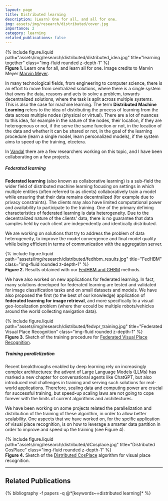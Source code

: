 ```yaml
---
layout: page
title: Distributed learning
description: (Learn) One for all, and all for one.
img: assets/img/research/distributed/cover.jpg
importance: 2
category: learning
related_publications: false
---
```



<div class="row">
    <div class="col-sm mt-3 mt-md-0">
        {% include figure.liquid path="assets/img/research/distributed/distributed_idea.jpg" title="learning together" class="img-fluid rounded z-depth-1" %}
    </div>
</div>
<div class="caption">
    <b>Figure 1.</b> Learn one for all, and learn all for one. Image credits to Marvin Meyer <a href="https://unsplash.com/photos/people-sitting-down-near-table-with-assorted-laptop-computers-SYTO3xs06fU">Marvin Meyer</a>.
</div>

In many technological fields, from engineering to computer science, there is an effort to move from centralized solutions, where there is a single system that owns the data, reasons and acts to solve a problem, towards decentralized solutions, where the task is aplit across multiple systems.
This is also the case for machine learning. The term **Distributed Machine Learning** refers to the idea of distributing the process of learning from the data across multiple nodes (physical or virtual).
There are a lot of nuances to this idea, for example in the nature of the nodes, their location, if they are heterogenous or not, if the serve the same function or not, in the location of the data and whether it can be shared or not, in the goal of the learning procedure (learn a single model, learn personalized models), if the system aims to speed up the training, etcetera.

In [Vandal](http://vandal.polito.it/) there are a few researchers working on this topic, and I have been collaborating on a few projects.

##### Federated learning
**Federated learning** (also known as collaborative learning) is a sub-field the wider field of distributed machine learning focusing on settings in which multiple entities (often referred to as clients) collaboratively train a model while ensuring that their data remains decentralized (for example due to privacy constraints). The clients may also have limited computational power and availability to participate to the training.
One of the primary defining characteristics of federated learning is data heterogeneity. Due to the decentralized nature of the clients' data, there is no guarantee that data samples held by each client are independently and identically distributed.

We are working on solutions that try to address the problem of data heterogeneity, to improve the model convergence and final model quality while being efficient in terms of communication with the aggregation server.
<div class="row">
    <div class="col-sm mt-3 mt-md-0">
        {% include figure.liquid path="assets/img/research/distributed/fedhbm_results.jpg" title="FedHBM" class="img-fluid rounded z-depth-1" %}
    </div>
</div>
<div class="caption">
    <b>Figure 2.</b> Results obtained with our <a href="http://arxiv.org/abs/2404.13324">FedHBM and GHBM</a> methods.
</div>


We have also worked on new applications for federated learning. In fact, many solutions developed for federated learning are tested and validated for image classification tasks and on small datasets and models.
We have also proposed the first (to the best of our knowledge) application of **federated learning for image retrieval**, and more specifically to a visual geo-localization problem (where ther ecould be multiple robots/vehicles around the world collecting navigation data).

<div class="row">
    <div class="col-sm mt-3 mt-md-0">
        {% include figure.liquid path="assets/img/research/distributed/fedvpr_training.jpg" title="Federated Visual Place Recognition" class="img-fluid rounded z-depth-1" %}
    </div>
</div>
<div class="caption">
    <b>Figure 3.</b> Sketch of the training procedure for  <a href="http://arxiv.org/abs/2404.13324">Federated Visual Place Recognition</a>.
</div>

##### Training parallelization
Recent breakthroughs enabled by deep learning rely on increasingly complex architectures: the advent of Large Language Models (LLMs) has marked a new chapter for conversational agents like ChatGPT, but also introduced real challenges in training and serving such solutions for real-world applications. Therefore, scaling data and computing power are crucial for successful training, but speed-up scaling laws are not going to cope forever with the limits of current algorithms and architectures. 

We have been working on some projects related the parallelization and distribution of the training of these algorithm, in order to allow better scalability. One aspects that we have worked on, for the spcific application of visual place recognition, is on how to leverage a smarter data partition in order to improve and speed up the training (see Figure 4).

<div class="row">
    <div class="col-sm mt-3 mt-md-0">
        {% include figure.liquid path="assets/img/research/distributed/dCosplace.jpg" title="Distributed CosPlace" class="img-fluid rounded z-depth-1" %}
    </div>
</div>
<div class="caption">
    <b>Figure 4.</b> Sketch of the  <a href="http://arxiv.org/abs/2404.13324">Distributed CosPlace</a> algorithm for visual place recognition.
</div>


---
<h2>Related Publications</h2>
<div class="publications">
  {% bibliography -f papers -q @*[keywords~=distributed learning]* %}
</div>
